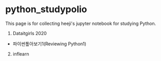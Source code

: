 # python_studypolio

This page is for collecting heeji's jupyter notebook for studying Python.

1. Dataitgirls 2020
- 파이썬톺아보기1(Reviewing Python1)

2. inflearn
